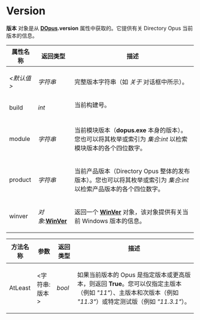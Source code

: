 # Version

**版本** 对象是从 **[DOpus](dopus.zh.md).version** 属性中获取的。它提供有关 Directory Opus 当前版本的信息。

<table>
<thead><tr><th>
属性名称</th><th>
返回类型</th><th>
描述
</th></tr></thead><tbody><tr><td>

*\<默认值\>*</td><td>

*字符串*</td><td>

完整版本字符串（如 *关于* 对话框中所示）。
</td></tr><tr><td>
build</td><td>

*int*</td><td>
当前构建号。
</td></tr><tr><td>
module</td><td>

*字符串*</td><td>

当前模块版本（**dopus.exe** 本身的版本）。您也可以将其枚举或索引为 *集合:int* 以检索模块版本的各个四位数字。
</td></tr><tr><td>
product</td><td>

*字符串*</td><td>

当前产品版本（Directory Opus 整体的发布版本）。您也可以将其枚举或索引为 *集合:int* 以检索产品版本的各个四位数字。
</td></tr><tr><td>
winver</td><td>

*对象*:**[WinVer](winver.zh.md)**</td><td>

返回一个 **[WinVer](winver.zh.md)** 对象，该对象提供有关当前 Windows 版本的信息。
</td></tr></tbody>
</table>

<table>
<thead><tr><th>
方法名称</th><th>

**参数**</th><th>
返回类型</th><th>
描述
</th></tr></thead><tbody><tr><td>
AtLeast</td><td>

\<字符串:版本\></td><td>

*bool*</td><td>

如果当前版本的 Opus 是指定版本或更高版本，则返回 **True**。您可以仅指定主版本（例如 *"11"*）、主版本和次版本（例如 *"11.3"*）或特定测试版（例如 *"11.3.1"*）。
</td></tr></tbody>
</table>